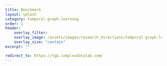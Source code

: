 ```yaml
---
title: Benchmark
layout: splash
category: temporal-graph-learning
order: 1
header:
    overlay_filter: 
    overlay_image: /assets/images/research_directions/temporal-graph-learning/TGB.jpg
    overlay_size: "contain"
excerpt: ""

redirect_to: https://tgb.complexdatalab.com/
---
```



